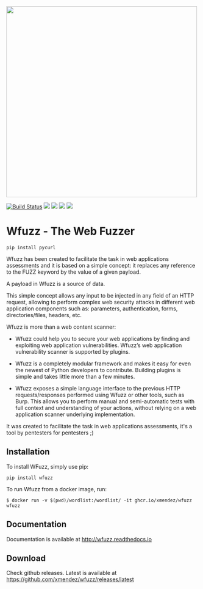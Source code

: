 <img src="https://github.com/xmendez/wfuzz/blob/master/docs/_static/logo/wfuzz_letters.svg" width="500">

[![Build Status](https://travis-ci.org/xmendez/wfuzz.svg?branch=master)](https://travis-ci.org/xmendez/wfuzz)
<a href="https://pypi.python.org/pypi/wfuzz"><img src="https://img.shields.io/pypi/v/wfuzz.svg"></a>
<a href="https://pypi.python.org/pypi/wfuzz"><img src="https://img.shields.io/pypi/dm/wfuzz"></a>
<a href="https://pypi.python.org/pypi/wfuzz"><img src="https://img.shields.io/pypi/pyversions/wfuzz.svg"></a>
<a href="https://codecov.io/github/xmendez/wfuzz"><img src="https://codecov.io/github/xmendez/wfuzz/coverage.svg?branch=master"></a>


# Wfuzz - The Web Fuzzer

`pip install pycurl`

Wfuzz has been created to facilitate the task in web applications assessments and it is based on a simple concept: it replaces any reference to the FUZZ keyword by the value of a given payload.

A payload in Wfuzz is a source of data.

This simple concept allows any input to be injected in any field of an HTTP request, allowing to perform complex web security attacks in different web application components such as: parameters, authentication, forms, directories/files, headers, etc.

Wfuzz is more than a web content scanner:

* Wfuzz could help you to secure your web applications by finding and exploiting web application vulnerabilities. Wfuzz’s web application vulnerability scanner is supported by plugins.

* Wfuzz is a completely modular framework and makes it easy for even the newest of Python developers to contribute. Building plugins is simple and takes little more than a few minutes.

* Wfuzz exposes a simple language interface to the previous HTTP requests/responses performed using Wfuzz or other tools, such as Burp. This allows you to perform manual and semi-automatic tests with full context and understanding of your actions, without relying on a web application scanner underlying implementation.


It was created to facilitate the task in web applications assessments, it's a tool by pentesters for pentesters ;)

## Installation 

To install WFuzz, simply use pip:

```
pip install wfuzz
```

To run Wfuzz from a docker image, run:

```
$ docker run -v $(pwd)/wordlist:/wordlist/ -it ghcr.io/xmendez/wfuzz wfuzz
```

## Documentation

Documentation is available at http://wfuzz.readthedocs.io

## Download 

Check github releases. Latest is available at https://github.com/xmendez/wfuzz/releases/latest
